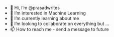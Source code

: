 - 👋 Hi, I’m @prasadwrites
- 👀 I’m interested in Machine Learning 
- 🌱 I’m currently learning about me
- 💞️ I’m looking to collaborate on everything but ...
- 📫 How to reach me - send a message to future

<!---
prasadwrites/prasadwrites is a ✨ special ✨ repository because its `README.md` (this file) appears on your GitHub profile.
You can click the Preview link to take a look at your changes.
--->
